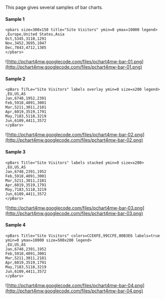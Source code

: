 This page gives several samples of bar charts.
#### Sample 1 ####
```
<pbars size=300x150 title="Site Visitors" ymin=0 ymax=10000 legend>
,Europe,United States,Asia
Oct,5345,3110,1291
Nov,3452,3695,1047
Dec,7843,4712,1305
</pbars>
```
![http://pchart4mw.googlecode.com/files/pchart4mw-bar-01.png](http://pchart4mw.googlecode.com/files/pchart4mw-bar-01.png)

#### Sample 2 ####
```
<pBars TiTLe="Site Visitors" labels overlay ymin=0 size=x200 legend>
,EU,US,AS
Jan,6748,1952,2391
Feb,5918,4091,3001
Mar,5211,3011,2181
Apr,6019,3519,1791
May,7183,5118,3219
Jun,6109,4411,3572
</pBars>
```
![http://pchart4mw.googlecode.com/files/pchart4mw-bar-02.png](http://pchart4mw.googlecode.com/files/pchart4mw-bar-02.png)

#### Sample 3 ####
```
<pBars Title="Site Visitors" labels stacked ymin=0 size=x200>
,EU,US,AS
Jan,6748,2391,1952
Feb,5918,4091,3001
Mar,5211,3011,2181
Apr,6019,3519,1791
May,7183,5118,3219
Jun,6109,4411,3572
</pBars>
```
![http://pchart4mw.googlecode.com/files/pchart4mw-bar-03.png](http://pchart4mw.googlecode.com/files/pchart4mw-bar-03.png)

#### Sample 4 ####
```
<pBars Title="Site Visitors" colors=CCE6FE,99CCFE,80B3E6 labels=true ymin=0 ymax=10000 size=500x200 legend>
,EU,US,AS
Jan,6748,2391,1952
Feb,5918,4091,3001
Mar,5211,3011,2181
Apr,6019,3519,1791
May,7183,5118,3219
Jun,6109,4411,3572
</pBars>
```
![http://pchart4mw.googlecode.com/files/pchart4mw-bar-04.png](http://pchart4mw.googlecode.com/files/pchart4mw-bar-04.png)